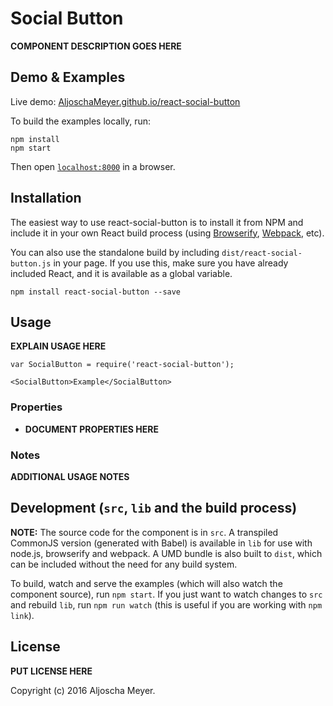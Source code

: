 # Social Button

__COMPONENT DESCRIPTION GOES HERE__


## Demo & Examples

Live demo: [AljoschaMeyer.github.io/react-social-button](http://AljoschaMeyer.github.io/react-social-button/)

To build the examples locally, run:

```
npm install
npm start
```

Then open [`localhost:8000`](http://localhost:8000) in a browser.


## Installation

The easiest way to use react-social-button is to install it from NPM and include it in your own React build process (using [Browserify](http://browserify.org), [Webpack](http://webpack.github.io/), etc).

You can also use the standalone build by including `dist/react-social-button.js` in your page. If you use this, make sure you have already included React, and it is available as a global variable.

```
npm install react-social-button --save
```


## Usage

__EXPLAIN USAGE HERE__

```
var SocialButton = require('react-social-button');

<SocialButton>Example</SocialButton>
```

### Properties

* __DOCUMENT PROPERTIES HERE__

### Notes

__ADDITIONAL USAGE NOTES__


## Development (`src`, `lib` and the build process)

**NOTE:** The source code for the component is in `src`. A transpiled CommonJS version (generated with Babel) is available in `lib` for use with node.js, browserify and webpack. A UMD bundle is also built to `dist`, which can be included without the need for any build system.

To build, watch and serve the examples (which will also watch the component source), run `npm start`. If you just want to watch changes to `src` and rebuild `lib`, run `npm run watch` (this is useful if you are working with `npm link`).

## License

__PUT LICENSE HERE__

Copyright (c) 2016 Aljoscha Meyer.

